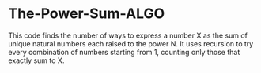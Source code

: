 # The-Power-Sum-ALGO

This code finds the number of ways to express a number X as the sum of unique natural numbers each raised to the power N. It uses recursion to try every combination of numbers starting from 1, counting only those that exactly sum to X.
